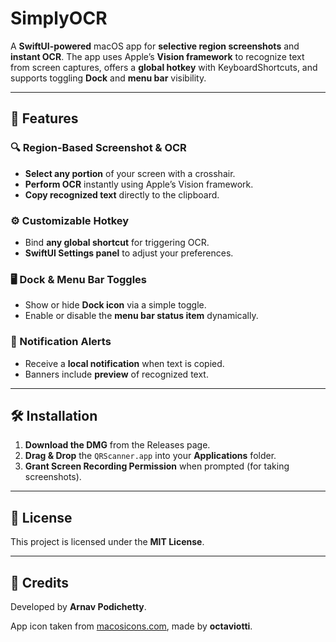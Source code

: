 # **SimplyOCR**  

A **SwiftUI-powered** macOS app for **selective region screenshots** and **instant OCR**. The app uses Apple’s **Vision framework** to recognize text from screen captures, offers a **global hotkey** with KeyboardShortcuts, and supports toggling **Dock** and **menu bar** visibility.

---

## **🚀 Features**

### **🔍 Region-Based Screenshot & OCR**  
- **Select any portion** of your screen with a crosshair.  
- **Perform OCR** instantly using Apple’s Vision framework.  
- **Copy recognized text** directly to the clipboard.  

### **⚙️ Customizable Hotkey**  
- Bind **any global shortcut** for triggering OCR.  
- **SwiftUI Settings panel** to adjust your preferences.  

### **🖥 Dock & Menu Bar Toggles**  
- Show or hide **Dock icon** via a simple toggle.  
- Enable or disable the **menu bar status item** dynamically.  

### **🔔 Notification Alerts**  
- Receive a **local notification** when text is copied.  
- Banners include **preview** of recognized text.  

---

## **🛠 Installation**

1. **Download the DMG** from the Releases page.
2. **Drag & Drop** the `QRScanner.app` into your **Applications** folder.
3. **Grant Screen Recording Permission** when prompted (for taking screenshots).

---

## **📄 License**

This project is licensed under the **MIT License**.

---

## **📝 Credits**

Developed by **Arnav Podichetty**.  

App icon taken from [macosicons.com](https://macosicons.com/#/?icon=p8gZRQRxut), made by **octaviotti**.
